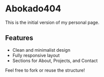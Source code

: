 # Abokado404 

This is the initial version of my personal page.

## Features

- Clean and minimalist design
- Fully responsive layout
- Sections for About, Projects, and Contact

Feel free to fork or reuse the structure!
